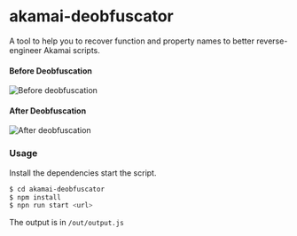 # akamai-deobfuscator

A tool to help you to recover function and property names to better reverse-engineer Akamai scripts.

#### Before Deobfuscation
![Before deobfuscation](https://i.imgur.com/mfDpFCy.png)

#### After Deobfuscation
![After deobfuscation](https://user-images.githubusercontent.com/25884226/132633792-efd918ab-d43e-4939-bd37-3be4368af91f.png)
### Usage
Install the dependencies  start the script.

```sh
$ cd akamai-deobfuscator
$ npm install
$ npn run start <url>
```

The output is in `/out/output.js`
